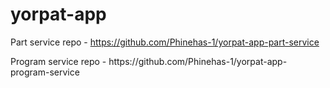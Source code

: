 # yorpat-app
Part service repo - https://github.com/Phinehas-1/yorpat-app-part-service
<p>Program service repo - https://github.com/Phinehas-1/yorpat-app-program-service
